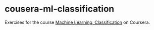 # cousera-ml-classification
Exercises for the course [Machine Learning: Classification](https://www.coursera.org/learn/ml-classification) on Coursera.
